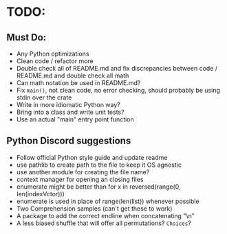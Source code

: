 # TODO:

## Must Do:

- Any Python optimizations
- Clean code / refactor more
- Double check all of README.md and fix discrepancies between code / README.md
  and double check all math
- Can math notation be used in README.md?
- Fix `main()`, not clean code, no error checking, should probably be using
  stdin over the crate
- Write in more idiomatic Python way?
- Bring into a class and write unit tests?
- Use an actual "main" entry point function

## Python Discord suggestions
- Follow official Python style guide and update readme
- use pathlib to create path to the file to keep it OS agnostic
- use another module for creating the file name?
- context manager for opening an closing files
- enumerate might be better than for x in reversed(range(0, len(indexVctor)))
- enumerate is used in place of range(len(list)) whenever possible
- Two Comprehension samples (can't get these to work)
- A package to add the correct endline when concatenating "\n"
- A less biased shuffle that will offer all permutations? `Choices`?
